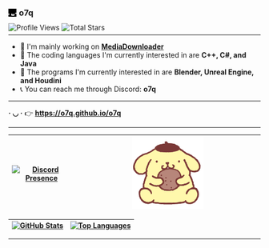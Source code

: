 ### <img src="assets/images/icon.png" style="margin-bottom: -0.15rem; margin-right: 1px;"> **o7q**

<p style="margin-top: -5px;"></p>

![Profile Views](https://komarev.com/ghpvc/?username=o7q&style=flat&color=blueviolet&label=Profile+Views)
![Total Stars](https://img.shields.io/github/stars/o7q?style=flat&label=Total%20Stars&color=FAEE46)

<p style="margin-top: -8px;"></p>

---

- 🧼 I'm mainly working on [**MediaDownloader**](https://github.com/o7q/MediaDownloader)
- 🤖 The coding languages I'm currently interested in are **C++, C#, and Java**
- 🎨 The programs I'm currently interested in are **Blender, Unreal Engine, and Houdini**
- 📞 You can reach me through Discord: **o7q**

---

**· ◡ ·** 👉 **https://o7q.github.io/o7q**

---

[![**Discord Presence**](https://lanyard.cnrad.dev/api/307269599680790528?bg=170F0C)](https://discord.gg/n8jSSSB) | <img src="assets/images/pompompurin.gif" style="width: 40%">
|-|-|

[![**GitHub Stats**](https://readme-stats.clckblog.space/api?username=o7q&theme=date_night&show_icons=true&count_private=true)](https://skyline.github.com/o7q/2023) | [![**Top Languages**](https://readme-stats.clckblog.space/api/top-langs/?username=o7q&theme=date_night&layout=compact&langs_count=10)](https://github.com/o7q?tab=repositories)
|-|-|

---